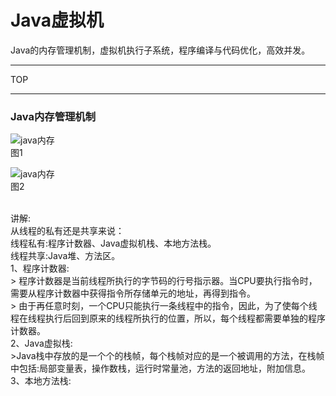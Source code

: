 # Java虚拟机
Java的内存管理机制，虚拟机执行子系统，程序编译与代码优化，高效并发。

-----
TOP



-----

### Java内存管理机制

![java内存](https://github.com/Zhangchao999/Java-1/raw/master/pictures/1.jpg)
<br>图1

![java内存](https://github.com/Zhangchao999/Java-1/raw/master/pictures/2.jpg)
<br>图2

<br>
讲解:<br>
从线程的私有还是共享来说：<br>
线程私有:程序计数器、Java虚拟机栈、本地方法栈。<br>
线程共享:Java堆、方法区。<br>
1、程序计数器:<br>
> 程序计数器是当前线程所执行的字节码的行号指示器。当CPU要执行指令时，需要从程序计数器中获得指令所存储单元的地址，再得到指令。<br>
> 由于再任意时刻，一个CPU只能执行一条线程中的指令，因此，为了使每个线程在线程执行后回到原来的线程所执行的位置，所以，每个线程都需要单独的程序计数器。<br>
2、Java虚拟栈:<br>
>Java栈中存放的是一个个的栈帧，每个栈帧对应的是一个被调用的方法，在栈帧中包括:局部变量表，操作数栈，运行时常量池，方法的返回地址，附加信息。<br>
3、本地方法栈:<br>






